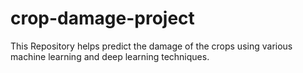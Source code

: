 # crop-damage-project
This Repository helps predict the damage of the crops using various machine learning and deep learning techniques.
